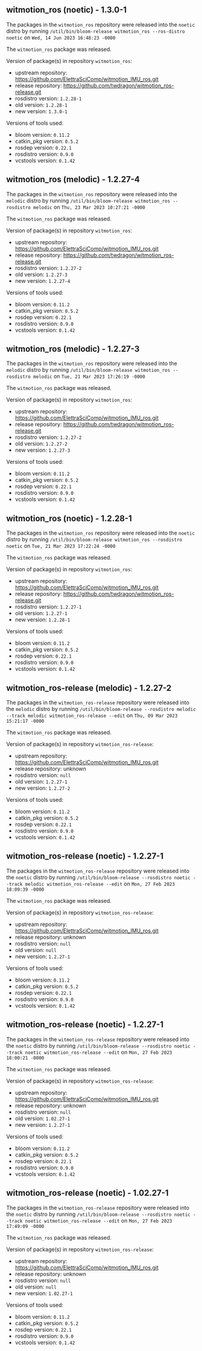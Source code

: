 ## witmotion_ros (noetic) - 1.3.0-1

The packages in the `witmotion_ros` repository were released into the `noetic` distro by running `/util/bin/bloom-release witmotion_ros --ros-distro noetic` on `Wed, 14 Jun 2023 16:48:23 -0000`

The `witmotion_ros` package was released.

Version of package(s) in repository `witmotion_ros`:

- upstream repository: https://github.com/ElettraSciComp/witmotion_IMU_ros.git
- release repository: https://github.com/twdragon/witmotion_ros-release.git
- rosdistro version: `1.2.28-1`
- old version: `1.2.28-1`
- new version: `1.3.0-1`

Versions of tools used:

- bloom version: `0.11.2`
- catkin_pkg version: `0.5.2`
- rosdep version: `0.22.1`
- rosdistro version: `0.9.0`
- vcstools version: `0.1.42`


## witmotion_ros (melodic) - 1.2.27-4

The packages in the `witmotion_ros` repository were released into the `melodic` distro by running `/util/bin/bloom-release witmotion_ros --rosdistro melodic` on `Thu, 23 Mar 2023 10:27:21 -0000`

The `witmotion_ros` package was released.

Version of package(s) in repository `witmotion_ros`:

- upstream repository: https://github.com/ElettraSciComp/witmotion_IMU_ros.git
- release repository: https://github.com/twdragon/witmotion_ros-release.git
- rosdistro version: `1.2.27-2`
- old version: `1.2.27-3`
- new version: `1.2.27-4`

Versions of tools used:

- bloom version: `0.11.2`
- catkin_pkg version: `0.5.2`
- rosdep version: `0.22.1`
- rosdistro version: `0.9.0`
- vcstools version: `0.1.42`


## witmotion_ros (melodic) - 1.2.27-3

The packages in the `witmotion_ros` repository were released into the `melodic` distro by running `/util/bin/bloom-release witmotion_ros --rosdistro melodic` on `Tue, 21 Mar 2023 17:26:19 -0000`

The `witmotion_ros` package was released.

Version of package(s) in repository `witmotion_ros`:

- upstream repository: https://github.com/ElettraSciComp/witmotion_IMU_ros.git
- release repository: https://github.com/twdragon/witmotion_ros-release.git
- rosdistro version: `1.2.27-2`
- old version: `1.2.27-2`
- new version: `1.2.27-3`

Versions of tools used:

- bloom version: `0.11.2`
- catkin_pkg version: `0.5.2`
- rosdep version: `0.22.1`
- rosdistro version: `0.9.0`
- vcstools version: `0.1.42`


## witmotion_ros (noetic) - 1.2.28-1

The packages in the `witmotion_ros` repository were released into the `noetic` distro by running `/util/bin/bloom-release witmotion_ros --rosdistro noetic` on `Tue, 21 Mar 2023 17:22:24 -0000`

The `witmotion_ros` package was released.

Version of package(s) in repository `witmotion_ros`:

- upstream repository: https://github.com/ElettraSciComp/witmotion_IMU_ros.git
- release repository: https://github.com/twdragon/witmotion_ros-release.git
- rosdistro version: `1.2.27-1`
- old version: `1.2.27-1`
- new version: `1.2.28-1`

Versions of tools used:

- bloom version: `0.11.2`
- catkin_pkg version: `0.5.2`
- rosdep version: `0.22.1`
- rosdistro version: `0.9.0`
- vcstools version: `0.1.42`


## witmotion_ros-release (melodic) - 1.2.27-2

The packages in the `witmotion_ros-release` repository were released into the `melodic` distro by running `/util/bin/bloom-release --rosdistro melodic --track melodic witmotion_ros-release --edit` on `Thu, 09 Mar 2023 15:21:17 -0000`

The `witmotion_ros` package was released.

Version of package(s) in repository `witmotion_ros-release`:

- upstream repository: https://github.com/ElettraSciComp/witmotion_IMU_ros.git
- release repository: unknown
- rosdistro version: `null`
- old version: `1.2.27-1`
- new version: `1.2.27-2`

Versions of tools used:

- bloom version: `0.11.2`
- catkin_pkg version: `0.5.2`
- rosdep version: `0.22.1`
- rosdistro version: `0.9.0`
- vcstools version: `0.1.42`


## witmotion_ros-release (noetic) - 1.2.27-1

The packages in the `witmotion_ros-release` repository were released into the `noetic` distro by running `/util/bin/bloom-release --rosdistro noetic --track melodic witmotion_ros-release --edit` on `Mon, 27 Feb 2023 18:09:39 -0000`

The `witmotion_ros` package was released.

Version of package(s) in repository `witmotion_ros-release`:

- upstream repository: https://github.com/ElettraSciComp/witmotion_IMU_ros.git
- release repository: unknown
- rosdistro version: `null`
- old version: `null`
- new version: `1.2.27-1`

Versions of tools used:

- bloom version: `0.11.2`
- catkin_pkg version: `0.5.2`
- rosdep version: `0.22.1`
- rosdistro version: `0.9.0`
- vcstools version: `0.1.42`


## witmotion_ros-release (noetic) - 1.2.27-1

The packages in the `witmotion_ros-release` repository were released into the `noetic` distro by running `/util/bin/bloom-release --rosdistro noetic --track noetic witmotion_ros-release --edit` on `Mon, 27 Feb 2023 18:00:21 -0000`

The `witmotion_ros` package was released.

Version of package(s) in repository `witmotion_ros-release`:

- upstream repository: https://github.com/ElettraSciComp/witmotion_IMU_ros.git
- release repository: unknown
- rosdistro version: `null`
- old version: `1.02.27-1`
- new version: `1.2.27-1`

Versions of tools used:

- bloom version: `0.11.2`
- catkin_pkg version: `0.5.2`
- rosdep version: `0.22.1`
- rosdistro version: `0.9.0`
- vcstools version: `0.1.42`


## witmotion_ros-release (noetic) - 1.02.27-1

The packages in the `witmotion_ros-release` repository were released into the `noetic` distro by running `/util/bin/bloom-release --rosdistro noetic --track noetic witmotion_ros-release --edit` on `Mon, 27 Feb 2023 17:49:09 -0000`

The `witmotion_ros` package was released.

Version of package(s) in repository `witmotion_ros-release`:

- upstream repository: https://github.com/ElettraSciComp/witmotion_IMU_ros.git
- release repository: unknown
- rosdistro version: `null`
- old version: `null`
- new version: `1.02.27-1`

Versions of tools used:

- bloom version: `0.11.2`
- catkin_pkg version: `0.5.2`
- rosdep version: `0.22.1`
- rosdistro version: `0.9.0`
- vcstools version: `0.1.42`


